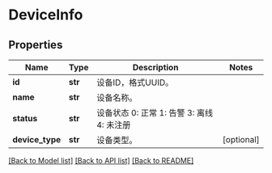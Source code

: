 # DeviceInfo

## Properties
Name | Type | Description | Notes
------------ | ------------- | ------------- | -------------
**id** | **str** | 设备ID，格式UUID。 | 
**name** | **str** | 设备名称。 | 
**status** | **str** | 设备状态 0: 正常 1: 告警  3: 离线 4: 未注册  | 
**device_type** | **str** | 设备类型。 | [optional] 

[[Back to Model list]](../README.md#documentation-for-models) [[Back to API list]](../README.md#documentation-for-api-endpoints) [[Back to README]](../README.md)


